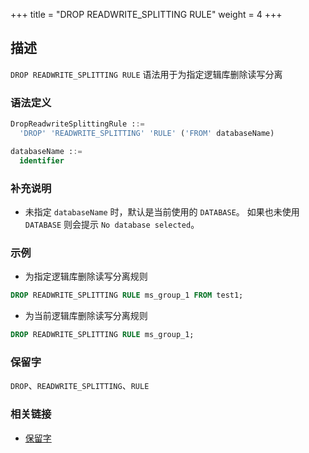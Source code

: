 +++
title = "DROP READWRITE_SPLITTING RULE"
weight = 4
+++

## 描述

`DROP READWRITE_SPLITTING RULE` 语法用于为指定逻辑库删除读写分离

### 语法定义

```sql
DropReadwriteSplittingRule ::=
  'DROP' 'READWRITE_SPLITTING' 'RULE' ('FROM' databaseName)

databaseName ::=
  identifier
```

### 补充说明

- 未指定 `databaseName` 时，默认是当前使用的 `DATABASE`。 如果也未使用 `DATABASE` 则会提示 `No database selected`。

### 示例

- 为指定逻辑库删除读写分离规则
 
```sql
DROP READWRITE_SPLITTING RULE ms_group_1 FROM test1;
```

- 为当前逻辑库删除读写分离规则

```sql
DROP READWRITE_SPLITTING RULE ms_group_1;
```

### 保留字

`DROP`、`READWRITE_SPLITTING`、`RULE`

### 相关链接

- [保留字](/cn/reference/distsql/syntax/reserved-word/)